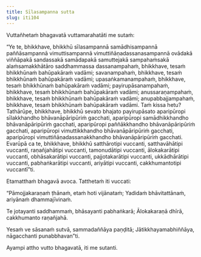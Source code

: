 ```yaml
---
title: Sīlasampanna sutta
slug: iti104
---
```


Vuttañhetaṁ bhagavatā vuttamarahatāti me sutaṁ:

“Ye te, bhikkhave, bhikkhū sīlasampannā samādhisampannā paññāsampannā vimuttisampannā vimuttiñāṇadassanasampannā ovādakā viññāpakā sandassakā samādapakā samuttejakā sampahaṁsakā alaṁsamakkhātāro saddhammassa dassanampahaṁ, bhikkhave, tesaṁ bhikkhūnaṁ bahūpakāraṁ vadāmi; savanampahaṁ, bhikkhave, tesaṁ bhikkhūnaṁ bahūpakāraṁ vadāmi; upasaṅkamanampahaṁ, bhikkhave, tesaṁ bhikkhūnaṁ bahūpakāraṁ vadāmi; payirupāsanampahaṁ, bhikkhave, tesaṁ bhikkhūnaṁ bahūpakāraṁ vadāmi; anussaraṇampahaṁ, bhikkhave, tesaṁ bhikkhūnaṁ bahūpakāraṁ vadāmi; anupabbajjampahaṁ, bhikkhave, tesaṁ bhikkhūnaṁ bahūpakāraṁ vadāmi. Taṁ kissa hetu? Tathārūpe, bhikkhave, bhikkhū sevato bhajato payirupāsato aparipūropi sīlakkhandho bhāvanāpāripūriṁ gacchati, aparipūropi samādhikkhandho bhāvanāpāripūriṁ gacchati, aparipūropi paññākkhandho bhāvanāpāripūriṁ gacchati, aparipūropi vimuttikkhandho bhāvanāpāripūriṁ gacchati, aparipūropi vimuttiñāṇadassanakkhandho bhāvanāpāripūriṁ gacchati. Evarūpā ca te, bhikkhave, bhikkhū satthārotipi vuccanti, satthavāhātipi vuccanti, raṇañjahātipi vuccanti, tamonudātipi vuccanti, ālokakarātipi vuccanti, obhāsakarātipi vuccanti, pajjotakarātipi vuccanti, ukkādhārātipi vuccanti, pabhaṅkarātipi vuccanti, ariyātipi vuccanti, cakkhumantotipi vuccantī”ti.

Etamatthaṁ bhagavā avoca. Tatthetaṁ iti vuccati:

“Pāmojjakaraṇaṁ ṭhānaṁ,
etaṁ hoti vijānataṁ;
Yadidaṁ bhāvitattānaṁ,
ariyānaṁ dhammajīvinaṁ.

Te jotayanti saddhammaṁ,
bhāsayanti pabhaṅkarā;
Ālokakaraṇā dhīrā,
cakkhumanto raṇañjahā.

Yesaṁ ve sāsanaṁ sutvā,
sammadaññāya paṇḍitā;
Jātikkhayamabhiññāya,
nāgacchanti punabbhavan”ti.

Ayampi attho vutto bhagavatā, iti me sutanti.
